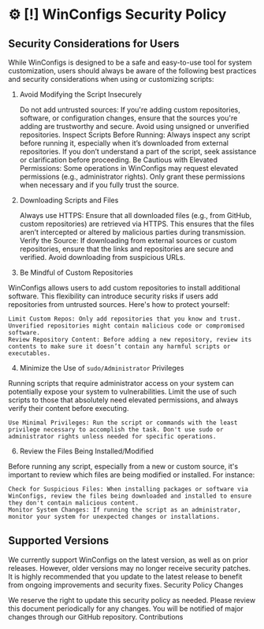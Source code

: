 # ⚙️ [!] WinConfigs Security Policy

## Security Considerations for Users

While WinConfigs is designed to be a safe and easy-to-use tool for system customization, users should always be aware of the following best practices and security considerations when using or customizing scripts:
1. Avoid Modifying the Script Insecurely

    Do not add untrusted sources: If you're adding custom repositories, software, or configuration changes, ensure that the sources you're adding are trustworthy and secure. Avoid using unsigned or unverified repositories.
    Inspect Scripts Before Running: Always inspect any script before running it, especially when it’s downloaded from external repositories. If you don’t understand a part of the script, seek assistance or clarification before proceeding.
    Be Cautious with Elevated Permissions: Some operations in WinConfigs may request elevated permissions (e.g., administrator rights). Only grant these permissions when necessary and if you fully trust the source.

2. Downloading Scripts and Files

    Always use HTTPS: Ensure that all downloaded files (e.g., from GitHub, custom repositories) are retrieved via HTTPS. This ensures that the files aren’t intercepted or altered by malicious parties during transmission.
    Verify the Source: If downloading from external sources or custom repositories, ensure that the links and repositories are secure and verified. Avoid downloading from suspicious URLs.

3. Be Mindful of Custom Repositories

WinConfigs allows users to add custom repositories to install additional software. This flexibility can introduce security risks if users add repositories from untrusted sources. Here's how to protect yourself:

    Limit Custom Repos: Only add repositories that you know and trust. Unverified repositories might contain malicious code or compromised software.
    Review Repository Content: Before adding a new repository, review its contents to make sure it doesn’t contain any harmful scripts or executables.

4. Minimize the Use of `sudo/Administrator` Privileges

Running scripts that require administrator access on your system can potentially expose your system to vulnerabilities. Limit the use of such scripts to those that absolutely need elevated permissions, and always verify their content before executing.

    Use Minimal Privileges: Run the script or commands with the least privilege necessary to accomplish the task. Don't use sudo or administrator rights unless needed for specific operations.

6. Review the Files Being Installed/Modified

Before running any script, especially from a new or custom source, it's important to review which files are being modified or installed. For instance:

    Check for Suspicious Files: When installing packages or software via WinConfigs, review the files being downloaded and installed to ensure they don't contain malicious content.
    Monitor System Changes: If running the script as an administrator, monitor your system for unexpected changes or installations.

## Supported Versions

We currently support WinConfigs on the latest version, as well as on prior releases. However, older versions may no longer receive security patches. It is highly recommended that you update to the latest release to benefit from ongoing improvements and security fixes.
Security Policy Changes

We reserve the right to update this security policy as needed. Please review this document periodically for any changes. You will be notified of major changes through our GitHub repository.
Contributions
